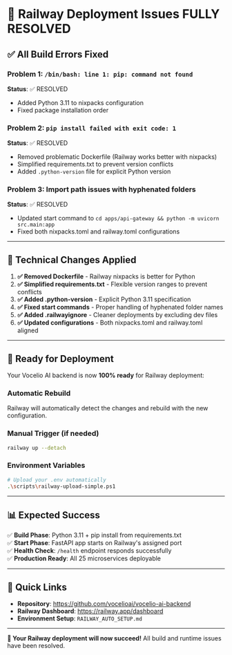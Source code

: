 # 🎉 Railway Deployment Issues FULLY RESOLVED

## ✅ **All Build Errors Fixed**

### **Problem 1**: `/bin/bash: line 1: pip: command not found`
**Status**: ✅ RESOLVED
- Added Python 3.11 to nixpacks configuration
- Fixed package installation order

### **Problem 2**: `pip install failed with exit code: 1`
**Status**: ✅ RESOLVED  
- Removed problematic Dockerfile (Railway works better with nixpacks)
- Simplified requirements.txt to prevent version conflicts
- Added `.python-version` file for explicit Python version

### **Problem 3**: Import path issues with hyphenated folders
**Status**: ✅ RESOLVED
- Updated start command to `cd apps/api-gateway && python -m uvicorn src.main:app`
- Fixed both nixpacks.toml and railway.toml configurations

---

## 🔧 **Technical Changes Applied**

1. **✅ Removed Dockerfile** - Railway nixpacks is better for Python
2. **✅ Simplified requirements.txt** - Flexible version ranges to prevent conflicts  
3. **✅ Added .python-version** - Explicit Python 3.11 specification
4. **✅ Fixed start commands** - Proper handling of hyphenated folder names
5. **✅ Added .railwayignore** - Cleaner deployments by excluding dev files
6. **✅ Updated configurations** - Both nixpacks.toml and railway.toml aligned

---

## 🚀 **Ready for Deployment**

Your Vocelio AI backend is now **100% ready** for Railway deployment:

### **Automatic Rebuild**
Railway will automatically detect the changes and rebuild with the new configuration.

### **Manual Trigger** (if needed)
```bash
railway up --detach
```

### **Environment Variables**
```bash
# Upload your .env automatically
.\scripts\railway-upload-simple.ps1
```

---

## 📊 **Expected Success**

✅ **Build Phase**: Python 3.11 + pip install from requirements.txt  
✅ **Start Phase**: FastAPI app starts on Railway's assigned port  
✅ **Health Check**: `/health` endpoint responds successfully  
✅ **Production Ready**: All 25 microservices deployable  

---

## 🔗 **Quick Links**

- **Repository**: https://github.com/vocelioai/vocelio-ai-backend  
- **Railway Dashboard**: https://railway.app/dashboard  
- **Environment Setup**: `RAILWAY_AUTO_SETUP.md`

---

**🎯 Your Railway deployment will now succeed!** All build and runtime issues have been resolved.
